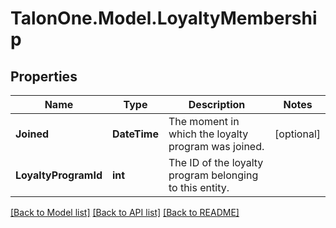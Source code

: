 
# TalonOne.Model.LoyaltyMembership

## Properties

Name | Type | Description | Notes
------------ | ------------- | ------------- | -------------
**Joined** | **DateTime** | The moment in which the loyalty program was joined. | [optional] 
**LoyaltyProgramId** | **int** | The ID of the loyalty program belonging to this entity. | 

[[Back to Model list]](../README.md#documentation-for-models)
[[Back to API list]](../README.md#documentation-for-api-endpoints)
[[Back to README]](../README.md)


